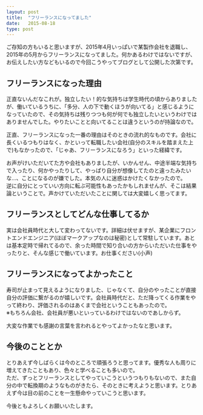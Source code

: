 ```yaml
---
layout: post
title:  "フリーランスになってました"
date:   2015-08-18
type: post
---
```


ご存知の方もいると思いますが、2015年4月いっぱいで某製作会社を退職し、2015年の5月からフリーランスになってました。何かあるわけではないですが、お伝えしたい方などもいるので今回こうやってブログとして公開した次第です。

## フリーランスになった理由

正直ないんだなこれが。独立したい！的な気持ちは学生時代の頃からありましたが、働いているうちに、「多分、人の下で動くほうが向いてる」と感じるようになっていたので、その気持ちは残りつつも何が何でも独立したいというわけではありませんでした。やりたいことと向いてることは違うというのが持論なので。

正直、フリーランスになった一番の理由はそのときの流れ的なものです。会社に長くいるつもりはなく、かといって転職したい会社(自分のスキルを踏まえた上で)もなかったので、「じゃあ、フリーランスになろう」といった経緯です。

お声がけいただいてた方や会社もありましたが、いかんせん、中途半端な気持ちで入ったり、何かやったりして、やっぱり自分が想像してたのと違ったみたいな…、ことになるのが嫌でした。本気の人に迷惑はかけたくなかったので。   
逆に自分にとっていい方向に転ぶ可能性もあったかもしれませんが、そこは結果論ということで。声かけていただいたことに関しては大変嬉しく思ってます。

## フリーランスとしてどんな仕事してるか

実は会社員時代と大して変わってないです。詳細は伏せますが、某企業にフロントエンドエンジニア(ほぼマークアップなのは秘密)として常駐しています。あとは基本定時で帰れてるので、余った時間で知り合いの方からいただいた仕事をやったりと、そんな感じで働いています。お仕事ください(小声)

## フリーランスになってよかったこと
寿司が止まって見えるようになりました、じゃなくて、自分のやったことが直接自分の評価に繋がるのが嬉しいです。会社員時代だと、ただ降ってくる作業をやって終わり、評価されるのはあくまで会社ということもあったので。   
※もちろん会社、会社員が悪いといっているわけではないのであしからず。
 
大変な作業でも感謝の言葉を言われるとやってよかったなと思います。
 
## 今後のこととか

とりあえず今しばらくは今のところで頑張ろうと思ってます。優秀な人も周りに増えてきたこともあり、色々と学べることも多いので。	
ただ、ずっとフリーランスとしてやっていこうというつもりもないので、また自分の中で転換期のようなものがきたら、そのときに考えようと思います。とりあえず今は目の前のことを一生懸命やっていこうと思います。

今後ともよろしくお願いいたします。
